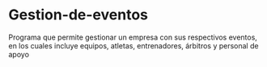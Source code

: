 # Gestion-de-eventos
Programa que permite gestionar un empresa con sus respectivos eventos, en los cuales incluye equipos, atletas, entrenadores, árbitros y personal de apoyo
